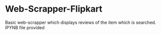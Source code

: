 # Web-Scrapper-Flipkart
Basic web-scrapper which displays reviews of the item which is searched. 
IPYNB file provided
